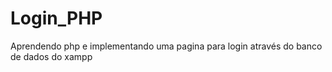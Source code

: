 # Login_PHP
Aprendendo php e implementando uma pagina para login através do banco de dados do xampp
